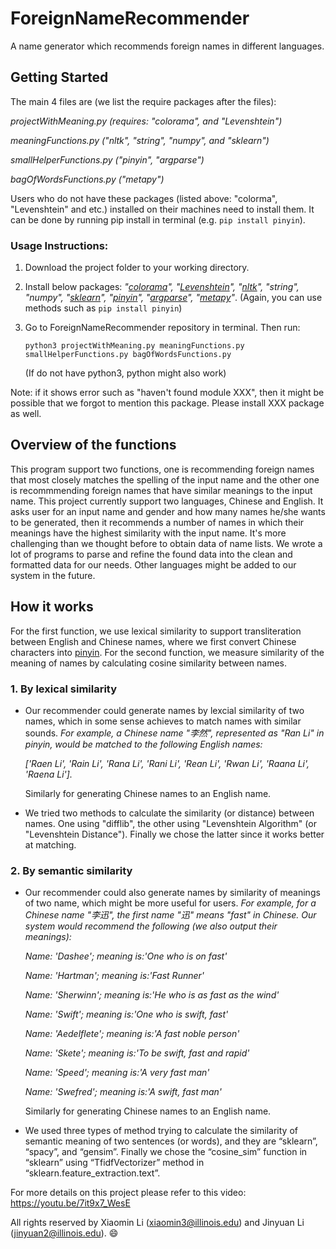 # ForeignNameRecommender
A name generator which recommends foreign names in different languages.

## Getting Started

  The main 4 files are (we list the require packages after the files): 
  
  _projectWithMeaning.py (requires: "colorama", and "Levenshtein")_
  
  _meaningFunctions.py ("nltk", "string", "numpy", and "sklearn")_
  
  _smallHelperFunctions.py ("pinyin", "argparse")_
  
  _bagOfWordsFunctions.py ("metapy")_
  
  Users who do not have these packages (listed above: "colorma", "Levenshtein" and etc.) installed on their machines need to install them. It can be done by running pip install in terminal (e.g. `pip install pinyin`).
  
  ### Usage Instructions:
   1. Download the project folder to your working directory. 
   
   2. Install below packages: _"[colorama](https://pypi.org/project/colorama/)", "[Levenshtein](https://pypi.org/project/python-Levenshtein/)", "[nltk](https://www.nltk.org/)", "string", "numpy", "[sklearn](https://pypi.org/project/scikit-learn/)", "[pinyin](https://pypi.org/project/pinyin/)", "[argparse](https://docs.python.org/3/howto/argparse.html)", "[metapy](https://github.com/meta-toolkit/metapy)"_.
      (Again, you can use methods such as `pip install pinyin`)
   
   3. Go to ForeignNameRecommender repository in terminal. Then run:
   
      `python3 projectWithMeaning.py meaningFunctions.py smallHelperFunctions.py bagOfWordsFunctions.py`
      
      (If do not have python3, python might also work)
   
   Note: if it shows error such as "haven't found module XXX", then it might be possible that we forgot to mention this package. Please install XXX package as well.
   
  
## Overview of the functions
  This program support two functions, one is recommending foreign names that most closely matches the spelling of the input name and the other one is recommmending foreign names that have similar meanings to the input name. This project currently support two languages, Chinese and English. It asks user for an input name and gender and how many names he/she wants to be generated, then it recommends a number of names in which their meanings have the highest similarity with the input name.
   It's more challenging than we thought before to obtain data of name lists. We wrote a lot of programs to parse and refine the found data into the clean and formatted data for our needs. Other languages might be added to our system in the future.

## How it works
  For the first function, we use lexical similarity to support transliteration between English and Chinese names, where we first convert Chinese characters into [pinyin](https://en.wikipedia.org/wiki/Pinyin). For the second function, we measure similarity of the meaning of names by calculating cosine similarity between names. 
  
 ### 1. By lexical similarity

  - Our recommender could generate names by lexcial similarity of two names, which in some sense achieves to match names with similar sounds. _For example, a Chinese name "李然", represented as "Ran Li" in pinyin, would be matched to the following English names:_
  
     _['Raen Li', 'Rain Li', 'Rana Li', 'Rani Li', 'Rean Li', 'Rwan Li', 'Raana Li', 'Raena Li']._ 
  
    Similarly for generating Chinese names to an English name.
  
  - We tried two methods to calculate the similarity (or distance) between names. One using "difflib", the other using "Levenshtein Algorithm" (or "Levenshtein Distance"). Finally we chose the latter since it works better at matching.
  
  ### 2. By semantic similarity
  - Our recommender could also generate names by similarity of meanings of two name, which might be more useful for users. _For example, for a Chinese name "李迅", the first name "迅" means "fast" in Chinese. Our system would recommend the following (we also output their meanings):_
  
    _Name: 'Dashee'; meaning is:'One who is on fast'_
    
    _Name: 'Hartman'; meaning is:'Fast Runner'_
    
    _Name: 'Sherwinn'; meaning is:'He who is as fast as the wind'_
    
    _Name: 'Swift'; meaning is:'One who is swift, fast'_
    
    _Name: 'Aedelflete'; meaning is:'A fast noble person'_
    
    _Name: 'Skete'; meaning is:'To be swift, fast and rapid'_
    
    _Name: 'Speed'; meaning is:'A very fast man'_
    
    _Name: 'Swefred'; meaning is:'A swift, fast man'_
   
     Similarly for generating Chinese names to an English name.
   
   - We used three types of method trying to calculate the similarity of semantic meaning of two sentences (or words), and they are “sklearn”, “spacy”, and “gensim”. Finally we chose the “cosine_sim” function in “sklearn” using “TfidfVectorizer” method in “sklearn.feature_extraction.text”. 
  
  For more details on this project please refer to this video: https://youtu.be/7it9x7_WesE
  
  All rights reserved by Xiaomin Li (xiaomin3@illinois.edu) and Jinyuan Li (jinyuan2@illinois.edu).
  😄

